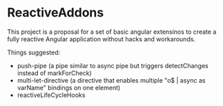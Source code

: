 # ReactiveAddons

This project is a proposal for a set of basic angular extensinos to
create a fully reactive Angular application without hacks and workarounds.

Things suggested:
- push-pipe (a pipe similar to async pipe but triggers detectChanges instead of markForCheck)
- multi-let-directive (a directive that enables multiple "o$ | async as varName" bindings on one element)
- reactiveLifeCycleHooks
